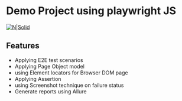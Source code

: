 # Demo Project using playwright JS
 

[![N|Solid](https://playwright.dev/img/playwright-logo.svg)](https://playwright.com/)




## Features

- Applying E2E test scenarios 
- Applying Page Object model 
- using Element locators for Browser DOM page
- Applying Assertion
- using Screenshot technique on failure status 
- Generate reports using Allure   



 
